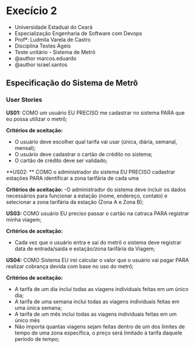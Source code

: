 # Execício 2

 * Universidade Estadual do Ceará
 * Especialização Engenharia de Software com Devops
 * Profª: Ludmila Varela de Castro
 * Disciplina Testes Ágeis
 * Teste unitário - Sistema de Metrô
 * @author marcos.eduardo
 * @author israel.santos
 
 
## Especificação do Sistema de Metrô
 
### User Stories


**US01:** COMO um usuário EU PRECISO me cadastrar no sistema PARA que eu possa utilizar o metrô;

**Critérios de aceitação:**
- O usuário deve escolher qual tarifa vai usar (única, diária, semanal, mensal);
- O usuário deve cadastrar o cartão de crédito no sistema;
- O cartão de crédito deve ser validado;

**US02: ** COMO o administrador do sistema EU PRECISO cadastrar estações PARA identificar a zona tarifária de cada uma

**Critérios de aceitação:**
-O administrador do sistema deve incluir os dados necessários para funcionar a estação (nome, endereço, contato) e selecionar a zona tarifária da estação (Zona A e Zona B);

**US03:** COMO usuário EU preciso passar o cartão na catraca PARA registrar minha viagem;

**Critérios de aceitação:**
- Cada vez que o usuário entra e sai do metrô o sistema deve registrar data de entrada/saida e estação/zona tarifária da Viagem;

**US04:** COMO Sistema EU irei calcular o valor que o usuário vai pagar PARA realizar cobrança devida com base no uso do metrô;

**Critérios de aceitação:**
- A tarifa de um dia inclui todas as viagens individuais feitas em um único dia;
- A tarifa de uma semana inclui todas as viagens individuais feitas em uma única semana;
- A tarifa de um mês inclui todas as viagens individuais feitas em um único mês
- Não importa quantas viagens sejam feitas dentro de um dos limites de tempo de uma zona específica, o preço será limitado à tarifa daquele período de tempo;